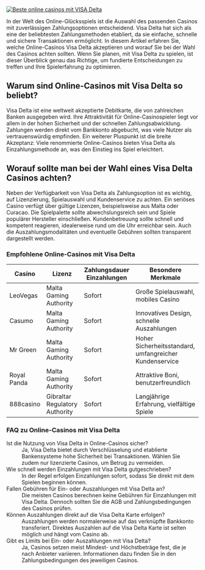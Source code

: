 [![Beste online casinos mit VISA Delta](https://123-caf.pages.dev/gitsignup.png)](https://vrmoo.ru/Bt82HjjY)

<p>In der Welt des Online-Glücksspiels ist die Auswahl des passenden Casinos mit zuverlässigen Zahlungsoptionen entscheidend. Visa Delta hat sich als eine der beliebtesten Zahlungsmethoden etabliert, da sie einfache, schnelle und sichere Transaktionen ermöglicht. In diesem Artikel erfahren Sie, welche Online-Casinos Visa Delta akzeptieren und worauf Sie bei der Wahl des Casinos achten sollten. Wenn Sie planen, mit Visa Delta zu spielen, ist dieser Überblick genau das Richtige, um fundierte Entscheidungen zu treffen und Ihre Spielerfahrung zu optimieren.</p>  <h2>Warum sind Online-Casinos mit Visa Delta so beliebt?</h2> <p>Visa Delta ist eine weltweit akzeptierte Debitkarte, die von zahlreichen Banken ausgegeben wird. Ihre Attraktivität für Online-Casinospieler liegt vor allem in der hohen Sicherheit und der schnellen Zahlungsabwicklung. Zahlungen werden direkt vom Bankkonto abgebucht, was viele Nutzer als vertrauenswürdig empfinden. Ein weiterer Pluspunkt ist die breite Akzeptanz: Viele renommierte Online-Casinos bieten Visa Delta als Einzahlungsmethode an, was den Einstieg ins Spiel erleichtert.</p>  <h2>Worauf sollte man bei der Wahl eines Visa Delta Casinos achten?</h2> <p>Neben der Verfügbarkeit von Visa Delta als Zahlungsoption ist es wichtig, auf Lizenzierung, Spielauswahl und Kundenservice zu achten. Ein seriöses Casino verfügt über gültige Lizenzen, beispielsweise aus Malta oder Curacao. Die Spielpalette sollte abwechslungsreich sein und Spiele populärer Hersteller einschließen. Kundenbetreuung sollte schnell und kompetent reagieren, idealerweise rund um die Uhr erreichbar sein. Auch die Auszahlungsmodalitäten und eventuelle Gebühren sollten transparent dargestellt werden.</p>  <h3>Empfohlene Online-Casinos mit Visa Delta</h3> <table>   <thead>     <tr>       <th>Casino</th>       <th>Lizenz</th>       <th>Zahlungsdauer Einzahlungen</th>       <th>Besondere Merkmale</th>     </tr>   </thead>   <tbody>     <tr>       <td>LeoVegas</td>       <td>Malta Gaming Authority</td>       <td>Sofort</td>       <td>Große Spielauswahl, mobiles Casino</td>     </tr>     <tr>       <td>Casumo</td>       <td>Malta Gaming Authority</td>       <td>Sofort</td>       <td>Innovatives Design, schnelle Auszahlungen</td>     </tr>     <tr>       <td>Mr Green</td>       <td>Malta Gaming Authority</td>       <td>Sofort</td>       <td>Hoher Sicherheitsstandard, umfangreicher Kundenservice</td>     </tr>     <tr>       <td>Royal Panda</td>       <td>Malta Gaming Authority</td>       <td>Sofort</td>       <td>Attraktive Boni, benutzerfreundlich</td>     </tr>     <tr>       <td>888casino</td>       <td>Gibraltar Regulatory Authority</td>       <td>Sofort</td>       <td>Langjährige Erfahrung, vielfältige Spiele</td>     </tr>   </tbody> </table>  <h3>FAQ zu Online-Casinos mit Visa Delta</h3> <dl>   <dt>Ist die Nutzung von Visa Delta in Online-Casinos sicher?</dt>   <dd>Ja, Visa Delta bietet durch Verschlüsselung und etablierte Bankensysteme hohe Sicherheit bei Transaktionen. Wählen Sie zudem nur lizenzierte Casinos, um Betrug zu vermeiden.</dd>    <dt>Wie schnell werden Einzahlungen mit Visa Delta gutgeschrieben?</dt>   <dd>In der Regel erfolgen Einzahlungen sofort, sodass Sie direkt mit dem Spielen beginnen können.</dd>    <dt>Fallen Gebühren für Ein- oder Auszahlungen mit Visa Delta an?</dt>   <dd>Die meisten Casinos berechnen keine Gebühren für Einzahlungen mit Visa Delta. Dennoch sollten Sie die AGB und Zahlungsbedingungen des Casinos prüfen.</dd>    <dt>Können Auszahlungen direkt auf die Visa Delta Karte erfolgen?</dt>   <dd>Auszahlungen werden normalerweise auf das verknüpfte Bankkonto transferiert. Direktes Auszahlen auf die Visa Delta Karte ist selten möglich und hängt vom Casino ab.</dd>    <dt>Gibt es Limits bei Ein- oder Auszahlungen mit Visa Delta?</dt>   <dd>Ja, Casinos setzen meist Mindest- und Höchstbeträge fest, die je nach Anbieter variieren. Informationen dazu finden Sie in den Zahlungsbedingungen des jeweiligen Casinos.</dd> </dl>